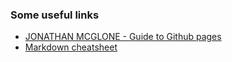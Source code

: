 
### Some useful links
* [JONATHAN MCGLONE - Guide to Github pages](http://jmcglone.com/guides/github-pages/)
* [Markdown cheatsheet](https://github.com/adam-p/markdown-here/wiki/Markdown-Cheatsheet)
